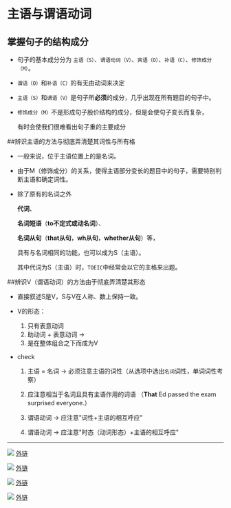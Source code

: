 # 主语与谓语动词

## 掌握句子的结构成分

* 句子的基本成分分为 `主语（S）`、`谓语动词（V）`、`宾语（O）`、`补语（C）`、`修饰成分（M）`。

* `谓语（O）`和`补语（C）`的有无由动词来决定

* `主语（S）`和`谓语（V）`是句子所**必须**的成分，几乎出现在所有题目的句子中。

* `修饰成分（M）`不是形成句子股价结构的成分，但是会使句子变长而复杂，
   
   有时会使我们很难看出句子重的主要成分

##辨识主语的方法与彻底弄清楚其词性与所有格

* 一般来说，位于主语位置上的是名词。

* 由于M（修饰成分）的关系，使得主语部分变长的题目中的句子，需要特别判断主语和确定词性。

* 除了原有的名词之外

  **代词**、
  
  **名词短语**（**to不定式或动名词**）、
  
  **名词从句**（**that从句**，**wh从句**，**whether从句**）等，

  具有与名词相同的功能，也可以成为S（主语）。
  
  其中代词为S（主语）时，`TOEIC`中经常会以它的主格来出题。
  
##辨识V（谓语动词）的方法由于彻底弄清楚其形态

* 直接叙述S是V，S与V在人称、数上保持一致。

* V的形态：
  
  1. 只有表意动词
  2. 助动词 + 表意动词 -> 
  3. 是在整体组合之下而成为V
  
* check

  1. 主语 = 名词 -> 必须注意主语的词性（从选项中选出`名词`词性，单词词性考察）
  
  2. 应注意相当于名词且具有主语作用的词语 （**That** Ed passed the exam surprised everyone.）
  
  3. 谓语动词 -> 应注意"词性+主语的相互呼应"
  
  4. 谓语动词 -> 应注意"时态（动词形态）+主语的相互呼应"


  
-----

  
 ![](http://wx2.sinaimg.cn/large/6b8f5d9cly1flg9lyz8mej20lm0x4tp2.jpg)
 [外链](http://wx2.sinaimg.cn/large/6b8f5d9cly1flg9lyz8mej20lm0x4tp2.jpg)
 
 ![](http://wx2.sinaimg.cn/large/6b8f5d9cly1flg9m8cr1aj20ly0xch5d.jpg)
 [外链](http://wx2.sinaimg.cn/large/6b8f5d9cly1flg9m8cr1aj20ly0xch5d.jpg)
 
 ![](http://wx3.sinaimg.cn/large/6b8f5d9cly1flg9mjok2cj20lk0w64dl.jpg)
 [外链](http://wx3.sinaimg.cn/large/6b8f5d9cly1flg9mjok2cj20lk0w64dl.jpg)
 
 ![](http://wx1.sinaimg.cn/large/6b8f5d9cly1flg9n6v2nsj20lw0ue4ef.jpg)
 [外链](http://wx1.sinaimg.cn/large/6b8f5d9cly1flg9n6v2nsj20lw0ue4ef.jpg)